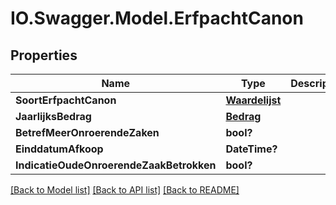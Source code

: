 # IO.Swagger.Model.ErfpachtCanon
## Properties

Name | Type | Description | Notes
------------ | ------------- | ------------- | -------------
**SoortErfpachtCanon** | [**Waardelijst**](Waardelijst.md) |  | [optional] 
**JaarlijksBedrag** | [**Bedrag**](Bedrag.md) |  | [optional] 
**BetrefMeerOnroerendeZaken** | **bool?** |  | [optional] 
**EinddatumAfkoop** | **DateTime?** |  | [optional] 
**IndicatieOudeOnroerendeZaakBetrokken** | **bool?** |  | [optional] 

[[Back to Model list]](../README.md#documentation-for-models) [[Back to API list]](../README.md#documentation-for-api-endpoints) [[Back to README]](../README.md)

